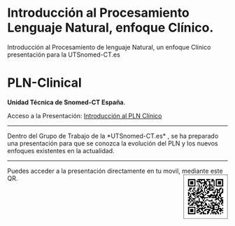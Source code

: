 # Introducción al Procesamiento Lenguaje Natural, enfoque Clínico.
Introducción al Procesamiento de lenguaje Natural, un enfoque Clínico presentación para la UTSnomed-CT.es
# PLN-Clinical
**Unidad Técnica de Snomed-CT España**.

Acceso a la Presentación: <a href="https://nachuss.github.io/plnclinical/#/">Introducción al PLN Clínico</a>
<hr>
Dentro del Grupo de Trabajo de la *UTSnomed-CT.es* , se ha preparado una presentación para que se conozca la evolución del PLN y los nuevos enfoques existentes en la actualidad.
<hr>
Puedes acceder a la presentación directamente en tu movil, mediante este QR.
<img src="images/QR-PLNClinical.png" style="float: right; border: 0; padding: 0px; width: 20%; height: 20%"></img>
